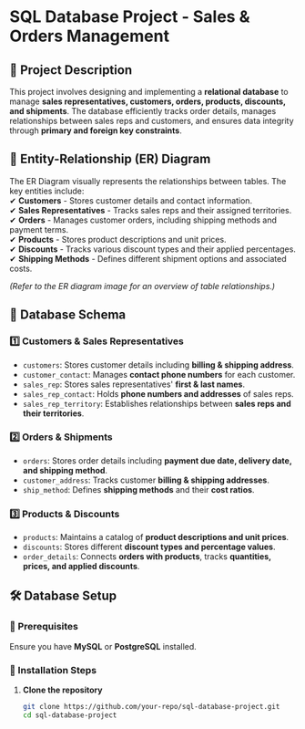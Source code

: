 # SQL Database Project - Sales & Orders Management  

## 📌 Project Description  
This project involves designing and implementing a **relational database** to manage **sales representatives, customers, orders, products, discounts, and shipments**. The database efficiently tracks order details, manages relationships between sales reps and customers, and ensures data integrity through **primary and foreign key constraints**.

## 📁 Entity-Relationship (ER) Diagram  
The ER Diagram visually represents the relationships between tables. The key entities include:  
✔ **Customers** - Stores customer details and contact information.  
✔ **Sales Representatives** - Tracks sales reps and their assigned territories.  
✔ **Orders** - Manages customer orders, including shipping methods and payment terms.  
✔ **Products** - Stores product descriptions and unit prices.  
✔ **Discounts** - Tracks various discount types and their applied percentages.  
✔ **Shipping Methods** - Defines different shipment options and associated costs.  

*(Refer to the ER diagram image for an overview of table relationships.)*  

## 📌 Database Schema  

### **1️⃣ Customers & Sales Representatives**  
- `customers`: Stores customer details including **billing & shipping address**.  
- `customer_contact`: Manages **contact phone numbers** for each customer.  
- `sales_rep`: Stores sales representatives' **first & last names**.  
- `sales_rep_contact`: Holds **phone numbers and addresses** of sales reps.  
- `sales_rep_territory`: Establishes relationships between **sales reps and their territories**.  

### **2️⃣ Orders & Shipments**  
- `orders`: Stores order details including **payment due date, delivery date, and shipping method**.  
- `customer_address`: Tracks customer **billing & shipping addresses**.  
- `ship_method`: Defines **shipping methods** and their **cost ratios**.  

### **3️⃣ Products & Discounts**  
- `products`: Maintains a catalog of **product descriptions and unit prices**.  
- `discounts`: Stores different **discount types and percentage values**.  
- `order_details`: Connects **orders with products**, tracks **quantities, prices, and applied discounts**.  

## 🛠 Database Setup  

### **🔹 Prerequisites**  
Ensure you have **MySQL** or **PostgreSQL** installed.  

### **🔹 Installation Steps**  
1. **Clone the repository**  
   ```bash
   git clone https://github.com/your-repo/sql-database-project.git
   cd sql-database-project
